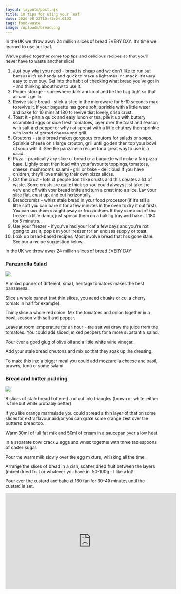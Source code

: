 ```yaml
---
layout: layouts/post.njk
title: 10 tips for using your loaf
date: 2020-05-22T13:43:04.619Z
tags: food-waste
image: /uploads/bread.png
---
```

In the UK we throw away 24 million slices of bread EVERY DAY. It’s time we learned to use our loaf.

We’ve pulled together some top tips and delicious recipes so that you’ll never have to waste another slice!

1. Just buy what you need - bread is cheap and we don’t like to run out because it’s so handy and quick to make a light meal or snack. It’s very easy to over buy. Get into the habit of checking what bread you’ve got in - and thinking about how to use it.
2. Proper storage - somewhere dark and cool and tie the bag tight so that air can’t get in.
3. Revive stale bread - stick a slice in the microwave for 5-10 seconds max to revive it. If your baguette has gone soft, sprinkle with a little water and bake for 10 mins at 180 to revive that lovely, crisp crust.
4. Toast it - plan a quick and easy lunch or tea, pile it up with buttery scrambled eggs or slice fresh tomatoes, layer over the toast and season with salt and pepper or why not spread with a little chutney then sprinkle with loads of grated cheese and grill.
5. Croutons - stale bread makes gorgeous croutons for salads or soups. Sprinkle cheese on a large crouton, grill until golden then top your bowl of soup with it. See the panzanella recipe for a great way to use in a salad.
6. Pizza - practically any slice of bread or a baguette will make a fab pizza base. Lightly toast then load with your favourite toppings, tomatoes, cheese, mushrooms, salami - grill or bake - delicious! If you have children, they’ll love making their own pizza slices.
7. Cut the crust - lots of people don’t like crusts and this creates a lot of waste. Some crusts are quite thick so you could always just take the very end off with your bread knife and turn a crust into a slice. Lay your slice flat, crust up, and cut horizontally.
8. Breadcrumbs - whizz stale bread in your food processor (if it’s still a little soft you can bake it for a few minutes in the oven to dry it out first). You can use them straight away or freeze them. If they come out of the freezer a little damp, just spread them on a baking tray and bake at 180 for 5 minutes.
9. Use your freezer - if you’ve had your loaf a few days and you’re not going to use it, pop it in your freezer for an endless supply of toast.
10. Look up bread-based recipes. Most involve bread that has gone stale. See our a recipe suggestion below.

In the UK we throw away 24 million slices of bread EVERY DAY

### **Panzanella Salad**

![](/uploads/08appe2-articlelarge.jpg)

A mixed punnet of different, small, heritage tomatoes makes the best panzanella.

Slice a whole punnet (not thin slices, you need chunks or cut a cherry tomato in half for example).

Thinly slice a whole red onion. Mix the tomatoes and onion together in a bowl, season with salt and pepper.

Leave at room temperature for an hour - the salt will draw the juice from the tomatoes. You could add sliced, mixed peppers for a more substantial salad.

Pour over a good glug of olive oil and a little white wine vinegar.

Add your stale bread croutons and mix so that they soak up the dressing.

To make this into a bigger meal you could add mozzarella cheese and basil, prawns, tuna or some salami.

### Bread and butter pudding

![](/uploads/letterbox_orange-bread-_-butter-pudding593.jpg)

8 slices of stale bread buttered and cut into triangles (brown or white, either is fine but white probably better).

If you like orange marmalade you could spread a thin layer of that on some slices for extra flavour and/or you can grate some orange zest over the buttered bread too.

Warm 30ml of full fat milk and 50ml of cream in a saucepan over a low heat.

In a separate bowl crack 2 eggs and whisk together with three tablespoons of caster sugar.

Pour the warm milk slowly over the egg mixture, whisking all the time.

Arrange the slices of bread in a dish, scatter dried fruit between the layers (mixed dried fruit or whatever you have in) 50-100g - I like a lot!

Pour over the custard and bake at 160 fan for 30-40 minutes until the custard is set.

<iframe width="560" height="315" src="https://www.youtube.com/embed/uBquLnG7S84" frameborder="0" allow="accelerometer; autoplay; encrypted-media; gyroscope; picture-in-picture" allowfullscreen></iframe>